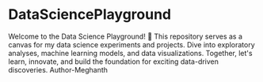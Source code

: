# DataSciencePlayground
 Welcome to the Data Science Playground! 🚀 This repository serves as a canvas for my data science experiments and projects. Dive into exploratory analyses, machine learning models, and data visualizations. Together, let's learn, innovate, and build the foundation for exciting data-driven discoveries. 
Author-Meghanth
